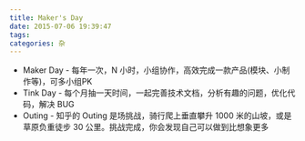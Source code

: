 ```yaml
---
title: Maker's Day
date: 2015-07-06 19:39:47
tags:
categories: 杂
---
```


- Maker Day - 每年一次，N 小时，小组协作，高效完成一款产品(模块、小制作等)，可多小组PK 
- Tink Day - 每个月抽一天时间，一起完善技术文档，分析有趣的问题，优化代码，解决 BUG 
- Outing - 知乎的 Outing 是场挑战，骑行爬上垂直攀升 1000 米的山坡，或是草原负重徒步 30 公里。挑战完成，你会发现自己可以做到比想象更多